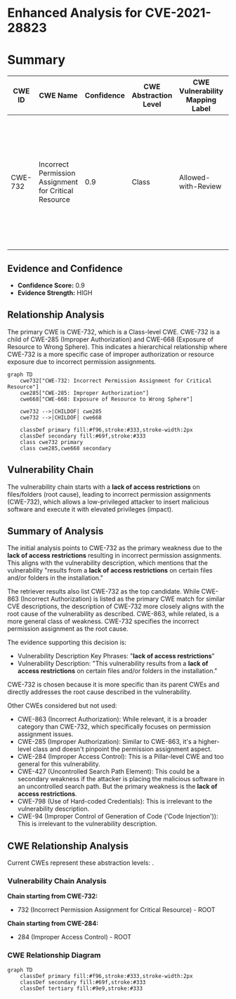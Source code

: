 # Enhanced Analysis for CVE-2021-28823

# Summary
| CWE ID  | CWE Name | Confidence | CWE Abstraction Level | CWE Vulnerability Mapping Label | CWE-Vulnerability Mapping Notes |
|-----------------|-------------------------------------------------------------------|-------------------|-------------------------|-----------------------------------|------------------------------------------------------------------|
| CWE-732 | Incorrect Permission Assignment for Critical Resource | 0.9 | Class | Allowed-with-Review | Primary CWE: The vulnerability stems from a **lack of access restrictions** on certain files/folders in the installation, leading to incorrect permission assignment. |

## Evidence and Confidence

*   **Confidence Score:** 0.9
*   **Evidence Strength:** HIGH

## Relationship Analysis
The primary CWE is CWE-732, which is a Class-level CWE. CWE-732 is a child of CWE-285 (Improper Authorization) and CWE-668 (Exposure of Resource to Wrong Sphere). This indicates a hierarchical relationship where CWE-732 is a more specific case of improper authorization or resource exposure due to incorrect permission assignments.

```mermaid
graph TD
    cwe732["CWE-732: Incorrect Permission Assignment for Critical Resource"]
    cwe285["CWE-285: Improper Authorization"]
    cwe668["CWE-668: Exposure of Resource to Wrong Sphere"]

    cwe732 -->|CHILDOF| cwe285
    cwe732 -->|CHILDOF| cwe668

    classDef primary fill:#f96,stroke:#333,stroke-width:2px
    classDef secondary fill:#69f,stroke:#333
    class cwe732 primary
    class cwe285,cwe668 secondary
```

## Vulnerability Chain
The vulnerability chain starts with a **lack of access restrictions** on files/folders (root cause), leading to incorrect permission assignments (CWE-732), which allows a low-privileged attacker to insert malicious software and execute it with elevated privileges (impact).

## Summary of Analysis
The initial analysis points to CWE-732 as the primary weakness due to the **lack of access restrictions** resulting in incorrect permission assignments. This aligns with the vulnerability description, which mentions that the vulnerability "results from a **lack of access restrictions** on certain files and/or folders in the installation."

The retriever results also list CWE-732 as the top candidate. While CWE-863 (Incorrect Authorization) is listed as the primary CWE match for similar CVE descriptions, the description of CWE-732 more closely aligns with the root cause of the vulnerability as described. CWE-863, while related, is a more general class of weakness. CWE-732 specifies the incorrect permission assignment as the root cause.

The evidence supporting this decision is:
- Vulnerability Description Key Phrases: "**lack of access restrictions**"
- Vulnerability Description: "This vulnerability results from a **lack of access restrictions** on certain files and/or folders in the installation."

CWE-732 is chosen because it is more specific than its parent CWEs and directly addresses the root cause described in the vulnerability.

Other CWEs considered but not used:
- CWE-863 (Incorrect Authorization): While relevant, it is a broader category than CWE-732, which specifically focuses on permission assignment issues.
- CWE-285 (Improper Authorization): Similar to CWE-863, it's a higher-level class and doesn't pinpoint the permission assignment aspect.
- CWE-284 (Improper Access Control): This is a Pillar-level CWE and too general for this vulnerability.
- CWE-427 (Uncontrolled Search Path Element): This could be a secondary weakness if the attacker is placing the malicious software in an uncontrolled search path. But the primary weakness is the **lack of access restrictions**.
- CWE-798 (Use of Hard-coded Credentials): This is irrelevant to the vulnerability description.
- CWE-94 (Improper Control of Generation of Code ('Code Injection')): This is irrelevant to the vulnerability description.


## CWE Relationship Analysis

Current CWEs represent these abstraction levels: .


### Vulnerability Chain Analysis

**Chain starting from CWE-732:**
- 732 (Incorrect Permission Assignment for Critical Resource) - ROOT


**Chain starting from CWE-284:**
- 284 (Improper Access Control) - ROOT



### CWE Relationship Diagram

```mermaid
graph TD
    classDef primary fill:#f96,stroke:#333,stroke-width:2px
    classDef secondary fill:#69f,stroke:#333
    classDef tertiary fill:#9e9,stroke:#333
```